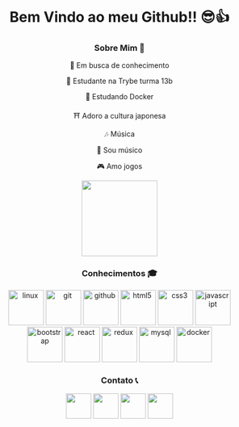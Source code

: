 <link rel="stylesheet" href="https://cdn.jsdelivr.net/gh/devicons/devicon@v2.14.0/devicon.min.css">
<h1 align="center">
  Bem Vindo ao meu Github!! 😎👍
</h1>
<h3 align="center">
  Sobre Mim 👀
</h3>
<div align="center">
<p>🚀 Em busca de conhecimento</p>
<p>👻 Estudante na Trybe turma 13b</p>
<p>🤔 Estudando Docker</p>
<p>⛩ Adoro a cultura japonesa</p>
<p>🎶 Música</p>
<p>🎼 Sou músico</p>
<p>🎮 Amo jogos</p>
</div>
<!--stats-->
<div align="center">
  <img height="150em" src="https://github-readme-stats.vercel.app/api?username=Gabriel-Lobin&show_icons=true&include_all_commits=true&theme=graywhite"/>
  <!--<img src="https://github-readme-stats.vercel.app/api/top-langs/?username=Gabriel-Lobin&theme=graywhite"/>-->
</div>
<!--stacks-->
<h3 align="center">Conhecimentos 🎓</h3>
<div align="center">
  <img height="70em" alt="linux" src="https://cdn.jsdelivr.net/gh/devicons/devicon/icons/linux/linux-original.svg"/>
  <img height="70em" alt="git" src="https://cdn.jsdelivr.net/gh/devicons/devicon/icons/git/git-original-wordmark.svg"/>
  <img height="70em" alt="github" src="https://cdn.jsdelivr.net/gh/devicons/devicon/icons/github/github-original-wordmark.svg"/>
  <img height="70em" alt="html5" src="https://cdn.jsdelivr.net/gh/devicons/devicon/icons/html5/html5-original.svg"/>
  <img height="70em" alt="css3" src="https://cdn.jsdelivr.net/gh/devicons/devicon/icons/css3/css3-original.svg"/>
  <img height="70em" alt="javascript" src="https://cdn.jsdelivr.net/gh/devicons/devicon/icons/javascript/javascript-original.svg"/>
  <img height="70em" alt="bootstrap" src="https://cdn.jsdelivr.net/gh/devicons/devicon/icons/bootstrap/bootstrap-original.svg"/>
  <img height="70em" alt="react" src="https://cdn.jsdelivr.net/gh/devicons/devicon/icons/react/react-original-wordmark.svg"/>
  <img height="70em" alt="redux" src="https://cdn.jsdelivr.net/gh/devicons/devicon/icons/redux/redux-original.svg"/>
  <img height="70em" alt="mysql" src="https://cdn.jsdelivr.net/gh/devicons/devicon/icons/mysql/mysql-original-wordmark.svg"/>
  <img height="70em" alt="docker" src="https://cdn.jsdelivr.net/gh/devicons/devicon/icons/docker/docker-original-wordmark.svg"/>
</div>
<!--links-->
<h3 align="center">Contato 📞</h3>
<div align="center">
  <a href="https://www.linkedin.com/in/gabrielsuassunaamorim/" target="_blank">
    <img height="50em" src="https://logospng.org/download/linkedin/logo-linkedin-icon-2048.png"></a>
  <a href="https://www.twitch.tv/lobinhoxd" target="_blank">
    <img height="50em" src="https://img.utdstc.com/icon/97d/da6/97dda66e6e0fe5b6f27b89e6e1a00f246bf82a92e4800300bb6a939cce00d1f7:200"></a>
  <a href="https://www.instagram.com/gabriel.s.amorim/" target="_blank">
    <img height="50em" src="https://upload.wikimedia.org/wikipedia/commons/thumb/a/a5/Instagram_icon.png/1024px-Instagram_icon.png"></a>
   <a href="http://api.whatsapp.com/send?phone=55084996884846" target="_blank">
    <img height="50em" src="https://www.gruporeporter.com.br/wp-content/uploads/2021/02/d9d97d48264770f85d35c208f279152c.png"></a>  
</div>




